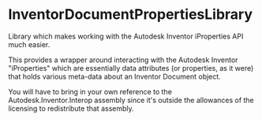InventorDocumentPropertiesLibrary
=================================

Library which makes working with the Autodesk Inventor iProperties API much easier.

This provides a wrapper around interacting with the Autodesk Inventor "iProperties" which are essentially data attributes (or properties, as it were) that holds various meta-data about an Inventor Document object.

You will have to bring in your own reference to the Autodesk.Inventor.Interop assembly since it's outside the allowances of the licensing to redistribute that assembly.
